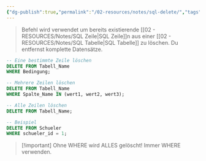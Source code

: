 ```yaml
---
{"dg-publish":true,"permalink":"/02-resources/notes/sql-delete/","tags":["informatik/code/SQL"],"noteIcon":"","updated":"2025-09-15T14:35:38.725+02:00"}
---
```


> Befehl wird verwendet um bereits existierende [[02 - RESOURCES/Notes/SQL Zeile\|SQL Zeile]]n aus einer [[02 - RESOURCES/Notes/SQL Tabelle\|SQL Tabelle]] zu löschen. Du entfernst komplette Datensätze.

```sql
-- Eine bestimmte Zeile löschen
DELETE FROM Tabell_Name 
WHERE Bedingung;
```

```sql
-- Mehrere Zeilen löschen
DELETE FROM Tabell_Name 
WHERE Spalte_Name IN (wert1, wert2, wert3);
```

```sql
-- Alle Zeilen löschen
DELETE FROM Tabell_Name;
```

```sql
-- Beispiel
DELETE FROM Schueler 
WHERE schueler_id = 1;
```

> [!important] Ohne WHERE wird ALLES gelöscht! Immer WHERE verwenden.
